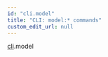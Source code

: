 ```yaml
---
id: "cli.model"
title: "CLI: model:* commands"
custom_edit_url: null
---
```


[cli](../modules/cli.md).model

